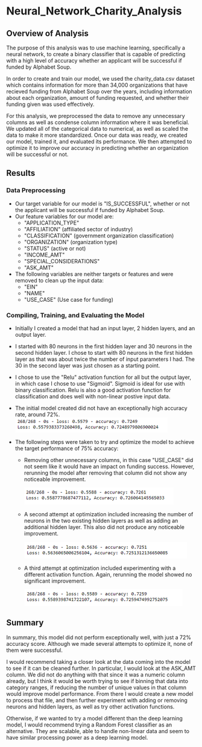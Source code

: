 # Neural_Network_Charity_Analysis

## Overview of Analysis
The purpose of this analysis was to use machine learning, specifically a neural network, to create a binary classifier that is capable of predicting with a high level of accuracy whether an applicant will be successful if funded by Alphabet Soup.  

In order to create and train our model, we used the charity_data.csv dataset which contains information for more than 34,000 organizations that have recieved funding from Alphabet Soup over the years, including information about each organization, amount of funding requested, and whether their funding given was used effectively.

For this analysis, we preprocessed the data to remove any unnecessary columns as well as condense column information where it was beneficial.  We updated all of the categorical data to numerical, as well as scaled the data to make it more standardized.  Once our data was ready, we created our model, trained it, and evaluated its performance.  We then attempted to optimize it to improve our accuracy in predicting whether an organization will be successful or not.


## Results
### Data Preprocessing
- Our target variable for our model is "IS_SUCCESSFUL", whether or not the applicant will be successful if funded by Alphabet Soup.
- Our feature variables for our model are:
    - "APPLICATION_TYPE"
    - "AFFILIATION" (affiliated sector of industry)
    - "CLASSIFICATION" (government organization classification) 
    - "ORGANIZATION" (organization type)
    - "STATUS" (active or not) 
    - "INCOME_AMT"
    - "SPECIAL_CONSIDERATIONS"
    - "ASK_AMT"
- The following variables are neither targets or features and were removed to clean up the input data:
    - "EIN"
    - "NAME"
    - "USE_CASE" (Use case for funding)

### Compiling, Training, and Evaluating the Model
- Initially I created a model that had an input layer, 2 hidden layers, and an output layer.
- I started with 80 neurons in the first hidden layer and 30 neurons in the second hidden layer.  I chose to start with 80 neurons in the first hidden layer as that was about twice the number of input parameters I had.  The 30 in the second layer was just chosen as a starting point.
- I chose to use the "Relu" activation function for all but the output layer, in which case I chose to use "Sigmoid".  Sigmoid is ideal for use with binary classification.  Relu is also a good activation function for classification and does well with non-linear postive input data.
- The initial model created did not have an exceptionally high accuracy rate, around 72%.
![Accuracy_for_initial_model.png](Resources/Accuracy_for_initial_model.png)


- The following steps were taken to try and optimize the model to achieve the target performance of 75% accuracy:
    - Removing other unnecessary columns, in this case "USE_CASE" did not seem like it would have an impact on funding success.  However, rerunning the model after removing that column did not show any noticeable improvement.
    
        ![Accuracy_attempt1_optimization.png](https://github.com/adbauer06/Neural_Network_Charity_Analysis/blob/main/Resources/Accuracy_attempt1_optimization.PNG)

    - A second attempt at optimization included increasing the number of neurons in the two existing hidden layers as well as adding an additional hidden layer.  This also did not produce any noticeable improvement.
    
        ![Accuracy_attempt2_optimization.png](https://github.com/adbauer06/Neural_Network_Charity_Analysis/blob/main/Resources/Accuracy_attempt2_optimization.PNG)
    
    - A third attempt at optimization included experimenting with a different activation function.  Again, rerunning the model showed no significant improvement.
    
        ![Accuracy_attempt3_optimization.png](Resources/Accuracy_attempt3_optimization.png)


## Summary
In summary, this model did not perform exceptionally well, with just a 72% accuracy score.  Although we made several attempts to optimize it, none of them were successful.  

I would recommend taking a closer look at the data coming into the model to see if it can be cleaned further.  In particular, I would look at the ASK_AMT column.  We did not do anything with that since it was a numeric column already, but I think it would be worth trying to see if binning that data into category ranges, if reducing the number of unique values in that column would improve model performance.  From there I would create a new model to process that file, and then further experiment with adding or removing neurons and hidden layers, as well as try other activation functions.

Otherwise, if we wanted to try a model different than the deep learning model, I would recommend trying a Random Forest classifier as an alternative.  They are scalable, able to handle non-linear data and seem to have similar processing power as a deep learning model.

